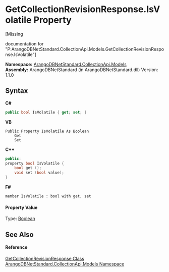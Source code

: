 # GetCollectionRevisionResponse.IsVolatile Property 
 

\[Missing <summary> documentation for "P:ArangoDBNetStandard.CollectionApi.Models.GetCollectionRevisionResponse.IsVolatile"\]

**Namespace:**&nbsp;<a href="eddef630-2e74-9b99-ee5b-91305adea48b">ArangoDBNetStandard.CollectionApi.Models</a><br />**Assembly:**&nbsp;ArangoDBNetStandard (in ArangoDBNetStandard.dll) Version: 1.1.0

## Syntax

**C#**<br />
``` C#
public bool IsVolatile { get; set; }
```

**VB**<br />
``` VB
Public Property IsVolatile As Boolean
	Get
	Set
```

**C++**<br />
``` C++
public:
property bool IsVolatile {
	bool get ();
	void set (bool value);
}
```

**F#**<br />
``` F#
member IsVolatile : bool with get, set

```


#### Property Value
Type: <a href="https://docs.microsoft.com/dotnet/api/system.boolean" target="_blank" rel="noopener noreferrer">Boolean</a>

## See Also


#### Reference
<a href="6c8a891b-e2a1-0a19-ac73-3bf0c6ace3b0">GetCollectionRevisionResponse Class</a><br /><a href="eddef630-2e74-9b99-ee5b-91305adea48b">ArangoDBNetStandard.CollectionApi.Models Namespace</a><br />